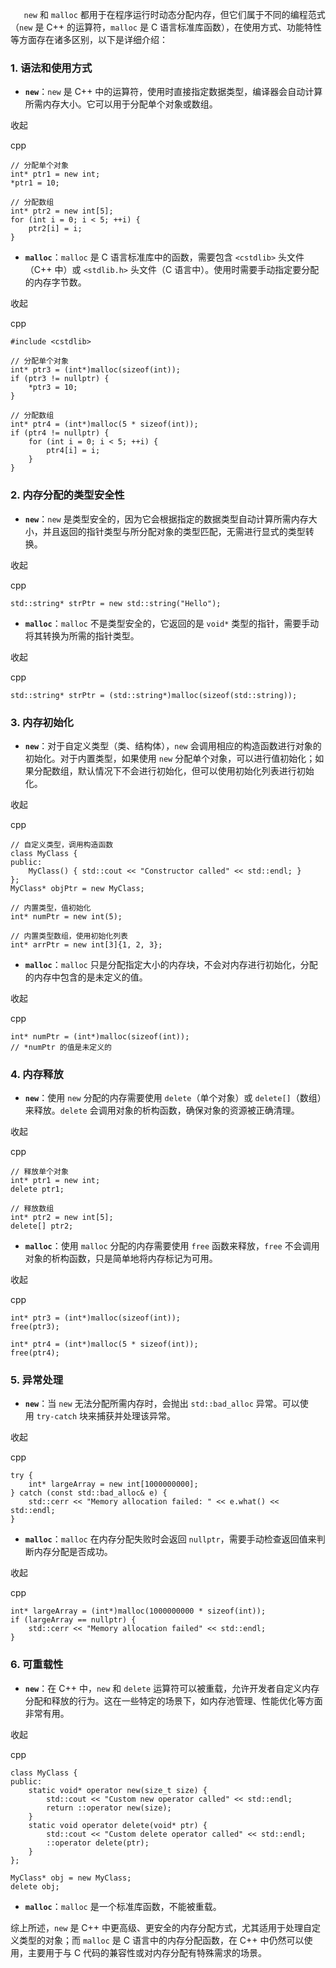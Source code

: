 `   new` 和 `malloc` 都用于在程序运行时动态分配内存，但它们属于不同的编程范式（`new` 是 C++ 的运算符，`malloc` 是 C 语言标准库函数），在使用方式、功能特性等方面存在诸多区别，以下是详细介绍：

### 1. 语法和使用方式

  

- **`new`**：`new` 是 C++ 中的运算符，使用时直接指定数据类型，编译器会自动计算所需内存大小。它可以用于分配单个对象或数组。

  

收起

cpp

```
// 分配单个对象
int* ptr1 = new int;
*ptr1 = 10;

// 分配数组
int* ptr2 = new int[5];
for (int i = 0; i < 5; ++i) {
    ptr2[i] = i;
}
```

  

- **`malloc`**：`malloc` 是 C 语言标准库中的函数，需要包含 `<cstdlib>` 头文件（C++ 中）或 `<stdlib.h>` 头文件（C 语言中）。使用时需要手动指定要分配的内存字节数。

  

收起

cpp

```
#include <cstdlib>

// 分配单个对象
int* ptr3 = (int*)malloc(sizeof(int));
if (ptr3 != nullptr) {
    *ptr3 = 10;
}

// 分配数组
int* ptr4 = (int*)malloc(5 * sizeof(int));
if (ptr4 != nullptr) {
    for (int i = 0; i < 5; ++i) {
        ptr4[i] = i;
    }
}
```

### 2. 内存分配的类型安全性

  

- **`new`**：`new` 是类型安全的，因为它会根据指定的数据类型自动计算所需内存大小，并且返回的指针类型与所分配对象的类型匹配，无需进行显式的类型转换。

  

收起

cpp

```
std::string* strPtr = new std::string("Hello");
```

  

- **`malloc`**：`malloc` 不是类型安全的，它返回的是 `void*` 类型的指针，需要手动将其转换为所需的指针类型。

  

收起

cpp

```
std::string* strPtr = (std::string*)malloc(sizeof(std::string));
```

### 3. 内存初始化

  

- **`new`**：对于自定义类型（类、结构体），`new` 会调用相应的构造函数进行对象的初始化。对于内置类型，如果使用 `new` 分配单个对象，可以进行值初始化；如果分配数组，默认情况下不会进行初始化，但可以使用初始化列表进行初始化。

  

收起

cpp

```
// 自定义类型，调用构造函数
class MyClass {
public:
    MyClass() { std::cout << "Constructor called" << std::endl; }
};
MyClass* objPtr = new MyClass;

// 内置类型，值初始化
int* numPtr = new int(5);

// 内置类型数组，使用初始化列表
int* arrPtr = new int[3]{1, 2, 3};
```

  

- **`malloc`**：`malloc` 只是分配指定大小的内存块，不会对内存进行初始化，分配的内存中包含的是未定义的值。

  

收起

cpp

```
int* numPtr = (int*)malloc(sizeof(int));
// *numPtr 的值是未定义的
```

### 4. 内存释放

  

- **`new`**：使用 `new` 分配的内存需要使用 `delete`（单个对象）或 `delete[]`（数组）来释放。`delete` 会调用对象的析构函数，确保对象的资源被正确清理。

  

收起

cpp

```
// 释放单个对象
int* ptr1 = new int;
delete ptr1;

// 释放数组
int* ptr2 = new int[5];
delete[] ptr2;
```

  

- **`malloc`**：使用 `malloc` 分配的内存需要使用 `free` 函数来释放，`free` 不会调用对象的析构函数，只是简单地将内存标记为可用。

  

收起

cpp

```
int* ptr3 = (int*)malloc(sizeof(int));
free(ptr3);

int* ptr4 = (int*)malloc(5 * sizeof(int));
free(ptr4);
```

### 5. 异常处理

  

- **`new`**：当 `new` 无法分配所需内存时，会抛出 `std::bad_alloc` 异常。可以使用 `try-catch` 块来捕获并处理该异常。

  

收起

cpp

```
try {
    int* largeArray = new int[1000000000];
} catch (const std::bad_alloc& e) {
    std::cerr << "Memory allocation failed: " << e.what() << std::endl;
}
```

  

- **`malloc`**：`malloc` 在内存分配失败时会返回 `nullptr`，需要手动检查返回值来判断内存分配是否成功。

  

收起

cpp

```
int* largeArray = (int*)malloc(1000000000 * sizeof(int));
if (largeArray == nullptr) {
    std::cerr << "Memory allocation failed" << std::endl;
}
```

### 6. 可重载性

  

- **`new`**：在 C++ 中，`new` 和 `delete` 运算符可以被重载，允许开发者自定义内存分配和释放的行为。这在一些特定的场景下，如内存池管理、性能优化等方面非常有用。

  

收起

cpp

```
class MyClass {
public:
    static void* operator new(size_t size) {
        std::cout << "Custom new operator called" << std::endl;
        return ::operator new(size);
    }
    static void operator delete(void* ptr) {
        std::cout << "Custom delete operator called" << std::endl;
        ::operator delete(ptr);
    }
};

MyClass* obj = new MyClass;
delete obj;
```

  

- **`malloc`**：`malloc` 是一个标准库函数，不能被重载。

  

综上所述，`new` 是 C++ 中更高级、更安全的内存分配方式，尤其适用于处理自定义类型的对象；而 `malloc` 是 C 语言中的内存分配函数，在 C++ 中仍然可以使用，主要用于与 C 代码的兼容性或对内存分配有特殊需求的场景。